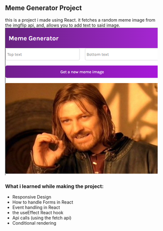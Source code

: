 ## Meme Generator Project
this is a project i made using React.
it fetches a random meme image from the imgflip api, and, allows you to add text to said image.
![App Screenshot](./App-screenshot.png "app-screenshot")

### What i learned while making the project:
+ Responsive Design
+ How to handle Forms in React
+ Event handling in React
+ the useEffect React hook
+ Api calls (using the fetch api)
+ Conditional rendering
